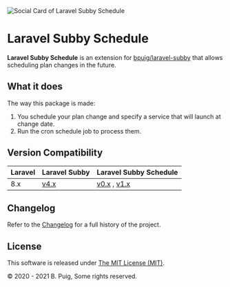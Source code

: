 <img src="https://repository-images.githubusercontent.com/365712449/6a18fb00-b0c5-11eb-96c5-7562ecf01edf" alt="Social Card of Laravel Subby Schedule">

# Laravel Subby Schedule

**Laravel Subby Schedule** is an extension for [bpuig/laravel-subby](https://github.com/bpuig/laravel-subby) that allows
scheduling plan changes in the future.

## What it does

The way this package is made:

1. You schedule your plan change and specify a service that will launch at change date.
2. Run the cron schedule job to process them.

## Version Compatibility

| Laravel | Laravel Subby  | Laravel Subby Schedule           |
|---------|----------------|----------------------------------|
| 8.x     | [v4.x](/v4.x/) | [v0.x](/v0.x/) ,  [v1.x](/v1.x/) |

## Changelog

Refer to the [Changelog](https://bpuig.github.io/laravel-subby-schedule/v1.0/CHANGELOG.html) for a full history of the
project.

## License

This software is released under [The MIT License (MIT)](LICENSE).

&copy; 2020 - 2021 B. Puig, Some rights reserved.



